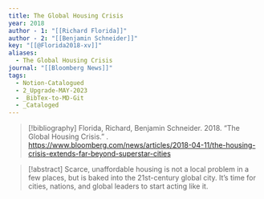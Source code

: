```yaml
---
title: The Global Housing Crisis
year: 2018
author - 1: "[[Richard Florida]]"
author - 2: "[[Benjamin Schneider]]"
key: "[[@Florida2018-xv]]"
aliases:
  - The Global Housing Crisis
journal: "[[Bloomberg News]]"
tags:
  - Notion-Catalogued
  - 2_Upgrade-MAY-2023
  - _BibTex-to-MD-Git
  - _Cataloged
---
```


> [!bibliography]
> Florida, Richard, Benjamin Schneider. 2018. “The Global Housing Crisis.” . https://www.bloomberg.com/news/articles/2018-04-11/the-housing-crisis-extends-far-beyond-superstar-cities

> [!abstract]
> Scarce, unaffordable housing is not a local problem in a few places, but is baked into the 21st-century global city. It’s time for cities, nations, and global leaders to start acting like it.